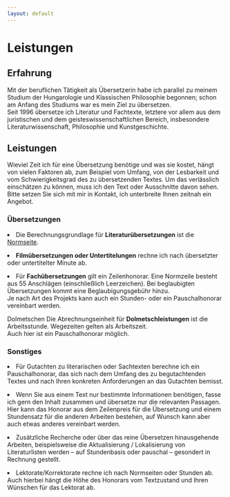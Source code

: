 ```yaml
---
layout: default
---
```


<h1>Leistungen</h1>

<h2>Erfahrung</h2>
Mit der beruflichen Tätigkeit als Übersetzerin habe ich parallel zu meinem Studium der Hungarologie und Klassischen Philosophie begonnen; schon am Anfang des Studiums war es mein Ziel zu übersetzen. <br>Seit 1996 übersetze ich Literatur und Fachtexte, letztere vor allem aus dem juristischen und dem geisteswissenschaftlichen Bereich, insbesondere Literaturwissenschaft, Philosophie und Kunstgeschichte. 

<h2>Leistungen</h2>
Wieviel Zeit ich für eine Übersetzung benötige und was sie kostet, hängt von vielen Faktoren ab, zum Beispiel vom Umfang, von der Lesbarkeit und vom Schwierigkeitsgrad des zu übersetzenden Textes. Um das verlässlich einschätzen zu können, muss ich den Text oder Ausschnitte davon sehen.
<br>Bitte setzen Sie sich mit mir in Kontakt, ich unterbreite Ihnen zeitnah ein Angebot.

<h3>Übersetzungen</h3>
<li>Die Berechnungsgrundlage für <span style="font-weight:bold;">Literaturübersetzungen</span> ist die <a href="https://literaturuebersetzer.de/berufspraktisches/rechtliches/normseite/">Normseite</a>.</li><p>
<li><span style="font-weight:bold;">Filmübersetzungen oder Untertitelungen</span> rechne ich nach übersetzter oder untertitelter Minute ab.</li><p>
<li>Für <span style="font-weight: bold;">Fachübersetzungen</span> gilt ein Zeilenhonorar. Eine Normzeile besteht aus 55 Anschlägen (einschließlich Leerzeichen). Bei beglaubigten Übersetzungen kommt eine Beglaubigungsgebühr hinzu. <br>Je nach Art des Projekts kann auch ein Stunden- oder ein Pauschalhonorar vereinbart werden.</li><p>

<h>Dolmetschen</h3>
Die Abrechnungseinheit für <span style="font-weight:bold;">Dolmetschleistungen</span> ist die Arbeitsstunde. Wegezeiten gelten als Arbeitszeit. <br>Auch hier ist ein Pauschalhonorar möglich.

<h3>Sonstiges</h3>
<li>Für Gutachten zu literarischen oder Sachtexten berechne ich ein Pauschalhonorar, das sich nach dem Umfang des zu begutachtenden Textes und nach Ihren konkreten Anforderungen an das Gutachten bemisst. </li><p>
<li>Wenn Sie aus einem Text nur bestimmte Informationen benötigen, fasse ich gern den Inhalt zusammen und übersetze nur die relevanten Passagen. Hier kann das Honorar aus dem Zeilenpreis für die Übersetzung und einem Stundensatz für die anderen Arbeiten bestehen, auf Wunsch kann aber auch etwas anderes vereinbart werden. </li><p>
<li>Zusätzliche Recherche oder über das reine Übersetzen hinausgehende Arbeiten, beispielsweise die Aktualisierung / Lokalisierung von Literaturlisten werden – auf Stundenbasis oder pauschal – gesondert in Rechnung gestellt.</li><p>
<li>Lektorate/Korrektorate rechne ich nach Normseiten oder Stunden ab. Auch hierbei hängt die Höhe des Honorars vom Textzustand und Ihren Wünschen für das Lektorat ab.</li>

